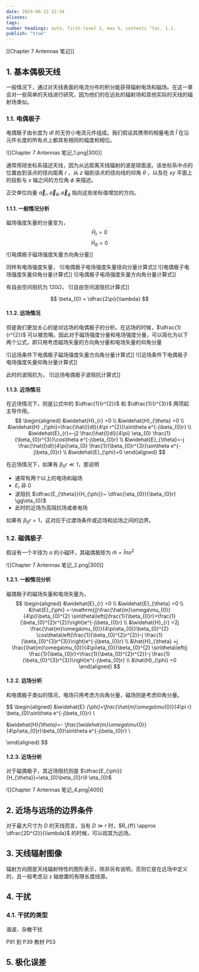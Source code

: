 ```yaml
---
date: 2024-08-15 22:34
aliases: 
tags: 
number headings: auto, first-level 2, max 5, contents ^toc, 1.1.
publish: "true"
---
```

[[Chapter 7 Antennas 笔记]]


## 1. 基本偶极天线

一般情况下，通过对天线表面的电流分布的积分能获得辐射电场和磁场。在这一章会对一些简单的天线进行研究，因为他们的在远处的辐射场和其他实际的天线的辐射场类似。

### 1.1. 电偶极子

电偶极子由长度为 $dl$ 的无穷小电流元件组成。我们假设其携带的相量电流 $\hat{I}$ 在沿元件长度的所有点上都具有相同的幅度和相位。

![[Chapter 7 Antennas 笔记_1.png|300]]

通常用球坐标系描述天线，因为从远距离天线辐射的波是球面波。该坐标系中点的位置由到该点的径向距离 $r$ ，从 $z$ 轴到该点的径向线的仰角 $\theta$ ，以及在 $xy$ 平面上的投影与 $x$ 轴之间的方位角 $\phi$ 来描述。

正交单位向量 $\vec{a}_{r},\vec{a}_{\theta},\vec{a}_{\phi}$ 指向这些坐标值增加的方向。

#### 1.1.1. 一般情况分析

磁场强度矢量的分量变为，
$$
\hat{H}_{r} = 0
$$
$$
\hat{H}_{\theta} = 0
$$
![[电偶极子磁场强度矢量方向角分量]]

同样有电场强度矢量，
![[电偶极子电场强度矢量径向分量计算式]]
![[电偶极子电场强度矢量仰角分量计算式]]
![[电偶极子电场强度矢量方向角分量计算式]]

有自由空间阻抗为 $120\Omega$，
![[自由空间波阻抗计算式]]

$$
\beta_{0} = \dfrac{2\pi}{\lambda}
$$

#### 1.1.2. 远场情况

但是我们更加关心的是对远场的电偶极子的分析。在远场的时候，$\dfrac{1}{r^{2}}$ 可以被忽略。因此对于磁场强度分量和电场强度分量，可以简化为以下两个公式，即只用考虑磁场矢量的方向角分量和电场矢量的仰角分量

![[远场条件下电偶极子磁场强度矢量方向角分量计算式]]
![[远场条件下电偶极子电场强度矢量仰角分量计算式]]

此时的波阻抗为，
![[远场电偶极子波阻抗计算式]]

#### 1.1.3. 近场情况

在近场情况下，则是公式中的 $\dfrac{1}{r^{2}}$ 和 $\dfrac{1}{r^{3}}$ 两项起主导作用。
$$
\begin{aligned}
&\widehat{H}_{r} =0 \\
&\widehat{H}_{\theta} =0 \\
&\widehat{H} _{\phi}=\frac{\hat{I}dl}{4\pi r^{2}}\sin\theta e^{-j\beta_{0}r} \\
&\widehat{E}_{r}=-j2 \frac{\hat{I}dl}{4\pi} \eta_{0} \frac{1}{\beta_{0}r^{3}}\cos\theta e^{-j\beta_{0}r} \\
&\widehat{E}_{\theta}=-j \frac{\hat{I}dl}{4\pi}\eta_{0} \frac{1}{\beta_{0}r^{3}}\sin\theta e^{-j\beta_{0}r} \\
&\widehat{E}_{\phi}=0
\end{aligned}
$$

在近场情况下，如果有 $\beta_{0}r\ll 1$，那说明
- 通常有两个以上的电场和磁场
- $E_{r}$ 非 0
- 波阻抗 $\dfrac{E_{\theta}}{H_{\phi}}~ \dfrac{\eta_{0}}{\beta_{0}r} \gg\eta_{0}$
- 此时的近场为高阻抗场或者电场

如果有 $\beta_{0}r= 1$，这对应于过渡场条件或近场和远场之间的边界。

### 1.2. 磁偶极子

假设有一个半径为 $a$ 的小磁环，其磁偶极矩为 $\hat{m}=\hat{I}\pi a^{2}$

![[Chapter 7 Antennas 笔记_2.png|300]]

#### 1.2.1. 一般情况分析

磁偶极子的磁场矢量和电场矢量为，
$$
\begin{aligned}
&\widehat{E}_{r} =0 \\
&\widehat{E}_{\theta} =0 \\
&\hat{E}_{\phi} =-\mathrm{j}\frac{\hat{m}\omega\mu_{0}}{4\pi}\beta_{0}^{2} \sin\theta\left(j\frac{1}{\beta_{0}r}+\frac{1}{\beta_{0}^{2}r^{2}}\right)e^{-j\beta_{0}r} \\
&\widehat{H}_{r} =2j \frac{\hat{m}\omega\mu_{0}}{4\pi\eta_{0}}\beta_{0}^{2} \cos\theta\left(\frac{1}{\beta_{0}^{2}r^{2}}-j \frac{1}{\beta_{0}^{3}r^{3}}\right)e^{-j\beta_{0}r} \\
&\hat{H}_{\theta} =j \frac{\hat{m}\omega\mu_{0}}{4\pi\eta_{0}}\beta_{0}^{2} \sin\theta\left(j \frac{1}{\beta_{0}r}+\frac{1}{\beta_{0}^{2}r^{2}}-j \frac{1}{\beta_{0}^{3}r^{3}}\right)e^{-j\beta_{0}r} \\
&\hat{H}_{\phi} =0 
\end{aligned}
$$

#### 1.2.2. 远场分析

和电偶极子类似的情况，电场只用考虑方向角分量，磁场则是考虑仰角分量。

$$
\begin{aligned}
&\widehat{E} _{\phi}=\frac{\hat{m}\omega\mu_{0}}{4\pi r} \beta_{0}\sin\theta e^{-j\beta_{0}r} \\

&\widehat{H}_{\theta}=- \frac{\widehat{m}\omega\mu_{0}}{4\pi\eta_{0}r}\beta_{0}\sin\theta e^{-j\beta_{0}r} \\

\end{aligned}
$$

#### 1.2.3. 近场分析

对于磁偶极子，其近场阻抗则是 $\dfrac{E_{\phi}}{H_{\theta}}=\eta_{0}\beta_{0}r\ll \eta_{0}$

![[Chapter 7 Antennas 笔记_4.png|400]]

## 2. 近场与远场的边界条件

对于最大尺寸为 $D$ 的天线而言，当有 $D\gg r$ 时，$R_{ff} \approx \dfrac{2D^{2}}{\lambda}$ 的时候，可以视其为远场。

## 3. 天线辐射图像

辐射方向图是天线辐射特性的图形表示，除非另有说明，否则它是在远场中定义的，且一般考虑沿 z 轴放置的有限长度线源。

## 4. 干扰

### 4.1. 干扰的类型

谐波、杂散干扰


P91 到 P39
教材 P53
## 5. 极化误差


